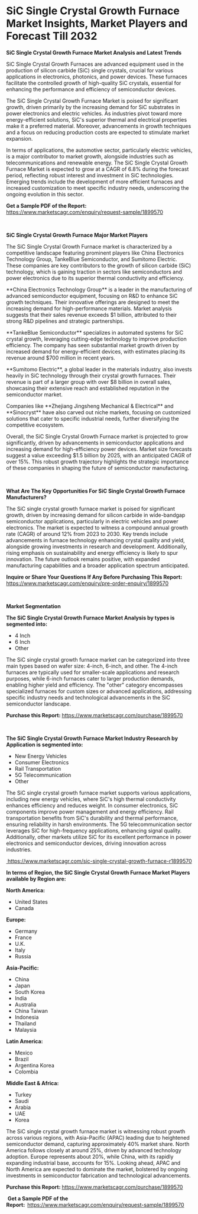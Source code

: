 <p><h1>SiC Single Crystal Growth Furnace Market Insights, Market Players and Forecast Till 2032</h1></p><p><strong>SiC Single Crystal Growth Furnace Market Analysis and Latest Trends</strong></p>
<p><p>SiC Single Crystal Growth Furnaces are advanced equipment used in the production of silicon carbide (SiC) single crystals, crucial for various applications in electronics, photonics, and power devices. These furnaces facilitate the controlled growth of high-quality SiC crystals, essential for enhancing the performance and efficiency of semiconductor devices.</p><p>The SiC Single Crystal Growth Furnace Market is poised for significant growth, driven primarily by the increasing demand for SiC substrates in power electronics and electric vehicles. As industries pivot toward more energy-efficient solutions, SiC's superior thermal and electrical properties make it a preferred material. Moreover, advancements in growth techniques and a focus on reducing production costs are expected to stimulate market expansion.</p><p>In terms of applications, the automotive sector, particularly electric vehicles, is a major contributor to market growth, alongside industries such as telecommunications and renewable energy. The SiC Single Crystal Growth Furnace Market is expected to grow at a CAGR of 6.8% during the forecast period, reflecting robust interest and investment in SiC technologies. Emerging trends include the development of more efficient furnaces and increased customization to meet specific industry needs, underscoring the ongoing evolution in this sector.</p></p>
<p><strong>Get a Sample PDF of the Report:&nbsp;</strong> <a href="https://www.marketscagr.com/enquiry/request-sample/1899570?utm_campaign=3118&utm_medium=2&utm_source=Github&utm_content=ia&utm_term=12042025&utm_id=sic-single-crystal-growth-furnace">https://www.marketscagr.com/enquiry/request-sample/1899570</a></p>
<p>&nbsp;</p>
<p><strong>SiC Single Crystal Growth Furnace Major Market Players</strong></p>
<p><p>The SiC Single Crystal Growth Furnace market is characterized by a competitive landscape featuring prominent players like China Electronics Technology Group, TankeBlue Semiconductor, and Sumitomo Electric. These companies are key contributors to the growth of silicon carbide (SiC) technology, which is gaining traction in sectors like semiconductors and power electronics due to its superior thermal conductivity and efficiency.</p><p>**China Electronics Technology Group** is a leader in the manufacturing of advanced semiconductor equipment, focusing on R&D to enhance SiC growth techniques. Their innovative offerings are designed to meet the increasing demand for high-performance materials. Market analysis suggests that their sales revenue exceeds $1 billion, attributed to their strong R&D pipelines and strategic partnerships.</p><p>**TankeBlue Semiconductor** specializes in automated systems for SiC crystal growth, leveraging cutting-edge technology to improve production efficiency. The company has seen substantial market growth driven by increased demand for energy-efficient devices, with estimates placing its revenue around $700 million in recent years.</p><p>**Sumitomo Electric**, a global leader in the materials industry, also invests heavily in SiC technology through their crystal growth furnaces. Their revenue is part of a larger group with over $8 billion in overall sales, showcasing their extensive reach and established reputation in the semiconductor market.</p><p>Companies like **Zhejiang Jingsheng Mechanical & Electrical** and **Sinocryst** have also carved out niche markets, focusing on customized solutions that cater to specific industrial needs, further diversifying the competitive ecosystem.</p><p>Overall, the SiC Single Crystal Growth Furnace market is projected to grow significantly, driven by advancements in semiconductor applications and increasing demand for high-efficiency power devices. Market size forecasts suggest a value exceeding $1.5 billion by 2025, with an anticipated CAGR of over 15%. This robust growth trajectory highlights the strategic importance of these companies in shaping the future of semiconductor manufacturing.</p></p>
<p>&nbsp;</p>
<p><strong>What Are The Key Opportunities For SiC Single Crystal Growth Furnace Manufacturers?</strong></p>
<p><p>The SiC single crystal growth furnace market is poised for significant growth, driven by increasing demand for silicon carbide in wide-bandgap semiconductor applications, particularly in electric vehicles and power electronics. The market is expected to witness a compound annual growth rate (CAGR) of around 12% from 2023 to 2030. Key trends include advancements in furnace technology enhancing crystal quality and yield, alongside growing investments in research and development. Additionally, rising emphasis on sustainability and energy efficiency is likely to spur innovation. The future outlook remains positive, with expanded manufacturing capabilities and a broader application spectrum anticipated.</p></p>
<p><strong>Inquire or Share Your Questions If Any Before Purchasing This Report:</strong> <a href="https://www.marketscagr.com/enquiry/pre-order-enquiry/1899570?utm_campaign=3118&utm_medium=2&utm_source=Github&utm_content=ia&utm_term=12042025&utm_id=sic-single-crystal-growth-furnace">https://www.marketscagr.com/enquiry/pre-order-enquiry/1899570</a></p>
<p>&nbsp;</p>
<p><strong>Market Segmentation</strong></p>
<p><strong>The SiC Single Crystal Growth Furnace Market Analysis by types is segmented into:</strong></p>
<p><ul><li>4 Inch</li><li>6 Inch</li><li>Other</li></ul></p>
<p><p>The SiC single crystal growth furnace market can be categorized into three main types based on wafer size: 4-inch, 6-inch, and other. The 4-inch furnaces are typically used for smaller-scale applications and research purposes, while 6-inch furnaces cater to larger production demands, enabling higher yield and efficiency. The "other" category encompasses specialized furnaces for custom sizes or advanced applications, addressing specific industry needs and technological advancements in the SiC semiconductor landscape.</p></p>
<p><strong>Purchase this Report:&nbsp;</strong><a href="https://www.marketscagr.com/purchase/1899570?utm_campaign=3118&utm_medium=2&utm_source=Github&utm_content=ia&utm_term=12042025&utm_id=sic-single-crystal-growth-furnace">https://www.marketscagr.com/purchase/1899570</a></p>
<p>&nbsp;</p>
<p><strong>The SiC Single Crystal Growth Furnace Market Industry Research by Application is segmented into:</strong></p>
<p><ul><li>New Energy Vehicles</li><li>Consumer Electronics</li><li>Rail Transportation</li><li>5G Telecommunication</li><li>Other</li></ul></p>
<p><p>The SiC single crystal growth furnace market supports various applications, including new energy vehicles, where SiC's high thermal conductivity enhances efficiency and reduces weight. In consumer electronics, SiC components improve power management and energy efficiency. Rail transportation benefits from SiC's durability and thermal performance, ensuring reliability in harsh environments. The 5G telecommunication sector leverages SiC for high-frequency applications, enhancing signal quality. Additionally, other markets utilize SiC for its excellent performance in power electronics and semiconductor devices, driving innovation across industries.</p></p>
<p><a href="https://www.marketscagr.com/sic-single-crystal-growth-furnace-r1899570?utm_campaign=3118&utm_medium=2&utm_source=Github&utm_content=ia&utm_term=12042025&utm_id=sic-single-crystal-growth-furnace">&nbsp;https://www.marketscagr.com/sic-single-crystal-growth-furnace-r1899570</a></p>
<p><strong>In terms of Region, the SiC Single Crystal Growth Furnace Market Players available by Region are:</strong></p>
<p>
    <p> <strong> North America: </strong>
        <ul>
            <li>United States</li>
            <li>Canada</li>
        </ul>
        </p> 
    <p> <strong> Europe: </strong>
        <ul>
            <li>Germany</li>
            <li>France</li>
            <li>U.K.</li>
            <li>Italy</li>
            <li>Russia</li>
        </ul>
        </p> 
    <p> <strong> Asia-Pacific: </strong>
        <ul>
            <li>China</li>
            <li>Japan</li>
            <li>South Korea</li>
            <li>India</li>
            <li>Australia</li>
            <li>China Taiwan</li>
            <li>Indonesia</li>
            <li>Thailand</li>
            <li>Malaysia</li>
        </ul>
        </p> 
    <p> <strong> Latin America: </strong>
        <ul>
            <li>Mexico</li>
            <li>Brazil</li>
            <li>Argentina Korea</li>
            <li>Colombia</li>
        </ul>
        </p> 
    <p> <strong> Middle East & Africa: </strong>
        <ul>
            <li>Turkey</li>
            <li>Saudi</li>
            <li>Arabia</li>
            <li>UAE</li>
            <li>Korea</li>
        </ul>
    </p>
    </p>
<p><p>The SiC single crystal growth furnace market is witnessing robust growth across various regions, with Asia-Pacific (APAC) leading due to heightened semiconductor demand, capturing approximately 40% market share. North America follows closely at around 25%, driven by advanced technology adoption. Europe represents about 20%, while China, with its rapidly expanding industrial base, accounts for 15%. Looking ahead, APAC and North America are expected to dominate the market, bolstered by ongoing investments in semiconductor fabrication and technological advancements.</p></p>
<p><strong>Purchase this Report: </strong><a href="https://www.marketscagr.com/purchase/1899570?utm_campaign=3118&utm_medium=2&utm_source=Github&utm_content=ia&utm_term=12042025&utm_id=sic-single-crystal-growth-furnace">https://www.marketscagr.com/purchase/1899570</a></p>
<p>&nbsp;<strong>Get a Sample PDF of the Report:&nbsp;&nbsp;</strong><a href="https://www.marketscagr.com/enquiry/request-sample/1899570?utm_campaign=3118&utm_medium=2&utm_source=Github&utm_content=ia&utm_term=12042025&utm_id=sic-single-crystal-growth-furnace">https://www.marketscagr.com/enquiry/request-sample/1899570</a></p>
<p><strong></strong></p>
<p><p></p><p></p><p></p></p>
